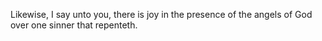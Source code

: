 Likewise, I say unto you, there is joy in the presence of the angels of God over one sinner that repenteth.
